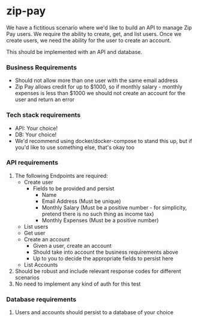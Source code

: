 # zip-pay
We have a fictitious scenario where we'd like to build an API to manage Zip Pay users.
We require the ability to create, get, and list users.
Once we create users, we need the ability for the user to
create an account.

This should be implemented with an API and database.

### Business Requirements

- Should not allow more than one user with the same email address
- Zip Pay allows credit for up to $1000, so if monthly salary - monthly expenses is less than $1000 we should not create an account for the user and return an error

### Tech stack requirements
- API: Your choice!
- DB: Your choice!
- We'd recommend using docker/docker-compose to stand this up, but if you'd like to use something
else, that's okay too

### API requirements
1. The following Endpoints are required:
    - Create user
      - Fields to be provided and persist
        - Name
        - Email Address (Must be unique)
        - Monthly Salary (Must be a positive number - for simplicity, pretend there is no such thing as income tax)
        - Monthly Expenses (Must be a positive number)
    - List users
    - Get user
    - Create an account
      - Given a user, create an account
      - Should take into account the business requirements above
      - Up to you to decide the appropriate fields to persist here
    - List Accounts
1. Should be robust and include relevant response codes for different scenarios
1. No need to implement any kind of auth for this test

### Database requirements
1. Users and accounts should persist to a database of your choice
